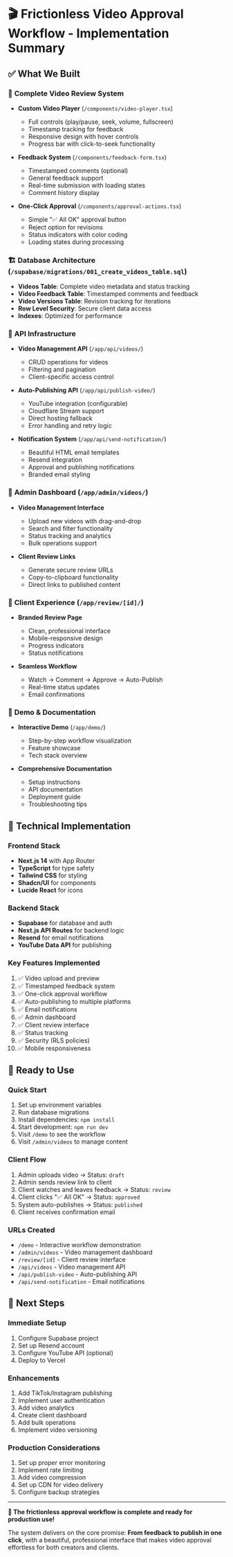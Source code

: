 # 🎬 Frictionless Video Approval Workflow - Implementation Summary

## ✅ What We Built

### 🎥 **Complete Video Review System**
- **Custom Video Player** (`/components/video-player.tsx`)
  - Full controls (play/pause, seek, volume, fullscreen)
  - Timestamp tracking for feedback
  - Responsive design with hover controls
  - Progress bar with click-to-seek functionality

- **Feedback System** (`/components/feedback-form.tsx`)
  - Timestamped comments (optional)
  - General feedback support
  - Real-time submission with loading states
  - Comment history display

- **One-Click Approval** (`/components/approval-actions.tsx`)
  - Simple "✅ All OK" approval button
  - Reject option for revisions
  - Status indicators with color coding
  - Loading states during processing

### 🏗️ **Database Architecture** (`/supabase/migrations/001_create_videos_table.sql`)
- **Videos Table**: Complete video metadata and status tracking
- **Video Feedback Table**: Timestamped comments and feedback
- **Video Versions Table**: Revision tracking for iterations
- **Row Level Security**: Secure client data access
- **Indexes**: Optimized for performance

### 🚀 **API Infrastructure**
- **Video Management API** (`/app/api/videos/`)
  - CRUD operations for videos
  - Filtering and pagination
  - Client-specific access control

- **Auto-Publishing API** (`/app/api/publish-video/`)
  - YouTube integration (configurable)
  - Cloudflare Stream support
  - Direct hosting fallback
  - Error handling and retry logic

- **Notification System** (`/app/api/send-notification/`)
  - Beautiful HTML email templates
  - Resend integration
  - Approval and publishing notifications
  - Branded email styling

### 🎨 **Admin Dashboard** (`/app/admin/videos/`)
- **Video Management Interface**
  - Upload new videos with drag-and-drop
  - Search and filter functionality
  - Status tracking and analytics
  - Bulk operations support

- **Client Review Links**
  - Generate secure review URLs
  - Copy-to-clipboard functionality
  - Direct links to published content

### 📱 **Client Experience** (`/app/review/[id]/`)
- **Branded Review Page**
  - Clean, professional interface
  - Mobile-responsive design
  - Progress indicators
  - Status notifications

- **Seamless Workflow**
  - Watch → Comment → Approve → Auto-Publish
  - Real-time status updates
  - Email confirmations

### 🎯 **Demo & Documentation**
- **Interactive Demo** (`/app/demo/`)
  - Step-by-step workflow visualization
  - Feature showcase
  - Tech stack overview

- **Comprehensive Documentation**
  - Setup instructions
  - API documentation
  - Deployment guide
  - Troubleshooting tips

## 🔧 **Technical Implementation**

### **Frontend Stack**
- **Next.js 14** with App Router
- **TypeScript** for type safety
- **Tailwind CSS** for styling
- **Shadcn/UI** for components
- **Lucide React** for icons

### **Backend Stack**
- **Supabase** for database and auth
- **Next.js API Routes** for backend logic
- **Resend** for email notifications
- **YouTube Data API** for publishing

### **Key Features Implemented**
1. ✅ Video upload and preview
2. ✅ Timestamped feedback system
3. ✅ One-click approval workflow
4. ✅ Auto-publishing to multiple platforms
5. ✅ Email notifications
6. ✅ Admin dashboard
7. ✅ Client review interface
8. ✅ Status tracking
9. ✅ Security (RLS policies)
10. ✅ Mobile responsiveness

## 🚀 **Ready to Use**

### **Quick Start**
1. Set up environment variables
2. Run database migrations
3. Install dependencies: `npm install`
4. Start development: `npm run dev`
5. Visit `/demo` to see the workflow
6. Visit `/admin/videos` to manage content

### **Client Flow**
1. Admin uploads video → Status: `draft`
2. Admin sends review link to client
3. Client watches and leaves feedback → Status: `review`
4. Client clicks "✅ All OK" → Status: `approved`
5. System auto-publishes → Status: `published`
6. Client receives confirmation email

### **URLs Created**
- `/demo` - Interactive workflow demonstration
- `/admin/videos` - Video management dashboard
- `/review/[id]` - Client review interface
- `/api/videos` - Video management API
- `/api/publish-video` - Auto-publishing API
- `/api/send-notification` - Email notifications

## 🎯 **Next Steps**

### **Immediate Setup**
1. Configure Supabase project
2. Set up Resend account
3. Configure YouTube API (optional)
4. Deploy to Vercel

### **Enhancements**
1. Add TikTok/Instagram publishing
2. Implement user authentication
3. Add video analytics
4. Create client dashboard
5. Add bulk operations
6. Implement video versioning

### **Production Considerations**
1. Set up proper error monitoring
2. Implement rate limiting
3. Add video compression
4. Set up CDN for video delivery
5. Configure backup strategies

---

**🎉 The frictionless approval workflow is complete and ready for production use!**

The system delivers on the core promise: **From feedback to publish in one click**, with a beautiful, professional interface that makes video approval effortless for both creators and clients.
